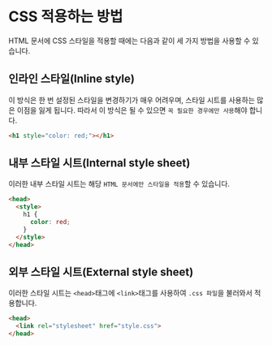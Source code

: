 CSS 적용하는 방법
=============
HTML 문서에 CSS 스타일을 적용할 때에는 다음과 같이 세 가지 방법을 사용할 수 있습니다.

## 인라인 스타일(Inline style)
이 방식은 한 번 설정된 스타일을 변경하기가 매우 어려우며, 스타일 시트를 사용하는 많은 이점을 잃게 됩니다. 따라서 이 방식은 될 수 있으면 `꼭 필요한 경우에만 사용`해야 합니다.

```html
<h1 style="color: red;"></h1>
```

## 내부 스타일 시트(Internal style sheet)
이러한 내부 스타일 시트는 해당 `HTML 문서에만 스타일을 적용`할 수 있습니다.

```html
<head>
  <style>
    h1 {
      color: red;
    }
  </style>
</head>
```

## 외부 스타일 시트(External style sheet)
이러한 스타일 시트는 `<head>`태그에 `<link>`태그를 사용하여 `.css 파일`을 불러와서 적용합니다.

```html
<head>
  <link rel="stylesheet" href="style.css">
</head>
```